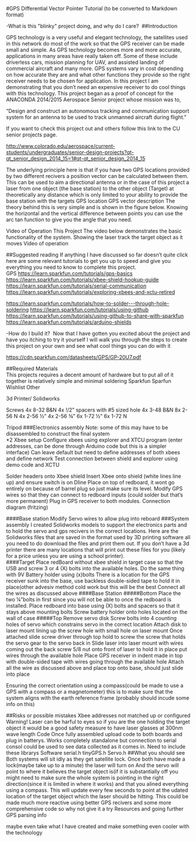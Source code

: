 #GPS Differential Vector Pointer Tutorial
(to be converted to Markdown format) 

-What is this "blinky" project doing, and why do I care? 
##Introduction

GPS technology is a very useful and elegant technology, the satellites used in this network do most of the work so that the GPS receiver can be made small and simple. As GPS technology becomes more and more accurate, applications in many areas have really taken off. Some of these include driverless cars, mission planning for UAV, and assisted landing of commercial aircraft and many more. GPS systems vary in cost depending on how accurate they are and what other functions they provide so the right receiver needs to be chosen for application. In this project I am demonstrating that you don’t need an expensive receiver to do cool things with this technology. 
This project began as a proof of concept for the ANACONDA 2014/2015 Aerospace Senior project whose mission was to,

“Design and construct an autonomous tracking and communication support system for an antenna to be used to track unmanned aircraft during flight.”

If you want to check this project out and others follow this link to the CU senior projects page. 

http://www.colorado.edu/aerospace/current-students/undergraduates/senior-design-projects?qt-qt_senior_design_2014_15=1#qt-qt_senior_design_2014_15

The underlying principle here is that if you have two GPS locations provided by two different recivers a position vector can be calculated between them. This can be used to aim a directional antenna or in the case of this project a laser from one object (the base station) to the other object (Target) at theoretically any distance which is only limited to your ability to provide the base station with the targets GPS location 
GPS vector description
The theory behind this is very simple and is shown in the figure below. Knowing the horizontal and the vertical difference between points you can use the arc tan function to give you the angle that you need. 

Video of Operation
This Project
The video below demonstrates the basic functionality of the system. Showing the laser track the target object as it moves
Video of operation

##Suggested reading
If anything I have discussed so far doesn’t quite click here are some relevant tutorials to get you up to speed and give you everything you need to know to complete this project.  
GPS
https://learn.sparkfun.com/tutorials/gps-basics
https://learn.sparkfun.com/tutorials/xbee-shield-hookup-guide
https://learn.sparkfun.com/tutorials/serial-communication
https://learn.sparkfun.com/tutorials/exploring-xbees-and-xctu-retired

https://learn.sparkfun.com/tutorials/how-to-solder---through-hole-soldering
https://learn.sparkfun.com/tutorials/using-github
https://learn.sparkfun.com/tutorials/using-github-to-share-with-sparkfun
https://learn.sparkfun.com/tutorials/arduino-shields





-How do I build it? 
Now that I have gotten you excited about the project and have you itching to try it yourself I will walk you through the steps to create this project on your own and see what cool things you can do with it

https://cdn.sparkfun.com/datasheets/GPS/GP-20U7.pdf

##Required Materials	
This projects requires a decent amount of hardware but to put all of it together is relatively simple and minimal soldering 
Sparkfun
Sparfun Wishlist
Other

3d Printer/ Solidworks

Screws
4x 8-32 B&N
4x !/2” spacers with #5 sized hole
4x 3-48 B&N
8x 2-56 N
4x 2-56 ½”
4x 2-56 ¾”
6x 1-72 ½”
6x 1-72 N

Tripod
###Electronics assembly
Note: some of this may have to be disassembled to construct the final system  
*2
Xbee setup
Configure xbees using explorer and XTCU program (enter addresses, can be done through Arduino code but this is a simpler interface)
Can leave default but need to define addresses of both xbees and define network
Test connection between shield and explorer using demo code and XCTU


Solder headers onto Xbee shield
Insert Xbee onto shield (white lines line up) and ensure switch is on Dline
Place on top of redboard, it wont go entirely on because of barrel plug so just make sure its level.
Modify GPS wires so that they can connect to redboard inputs (could solder but that’s more permanent)
Plug in GPS receiver to both modules.
Connection diagram (fritzing)

####Base station 
Modify Servo wires to allow plug into reboard
###System assembly 
I created Solidworks models to support the electronics parts and to hold the servo and gps recivers in the correct locations. Here are the Solidworks files that are saved in the format used by 3D printing software all you need to do download the files and print them out. If you don’t have a 3d printer there are many locations that will print out these files for you (likely for a price unless you are using a school printer).  
####Target
Place redBoard without xbee shield in   target case so that the USB and screw 3 or 4 (X) bolts into the available holes. 
Do the same thing with  9V Battery holder using (x)bolts
There is a location for the GPS receiver sunk into the base, use backless double-sided tape to hold it in place(other advesiv method cold work but this will be the best
Connect all the wires as discussed above
####Base Station
#####Bottom
Place the two ¼”bolts in first since you will not be able to once the redboard is installed. 
Place redboard into base using (X) bolts and spacers so that it stays above mounting bolts
Screw battery holder onto holes located on the wall of case
#####Top
Remove servo disk
Screw bolts into 4 counting holes of servo which constrains servo in the correct location
Attach disk to laser mount lining up the screw hole with small hole on laser mount
Once attached slide screw driver through top hold to screw the screw that holds the servo gear to the servo back in 
Slide laser into laser mount with wires coming out the back screw 5/8 nut onto front of laser to hold it in place put wires through the available hole
Place GPS receiver in indent made in top with double-sided tape with wires going through the available hole
Attach all the wire as discussed above and place top onto base, should just slide into place


Ensuring the correct orientation using a compass(could be made to use a GPS with a compass or a magnetometer) this is to make sure that the system aligns with the earth reference frame (probably should incude some info on this)

##Risks or possible mistakes
Xbee addresses not matched up or configured
Warning! Laser can be harful to eyes so if you are the one holding the target object it would be a good safety measure to have laser glasses at 300nm wave length 
Code
Once fully assembled upload code to both boards and plug in batterys. Works completely standalone but connection to serial consol could be used to see data collected as it comes in.
Need to include these librarys
Software serial.h
tinyGPS.h
Servo.h
##What you should see
Both systems will sit idly as they get satellite lock. Once both have made a lock(maybe take up to a minute) the laser will turn on And the servo will point to where it believes the target object is(if it is substantially off you might need to make sure the whole system is pointing in the right direction(since it is limited in where it works) and that you alined everything using a compass. This will update every few seconds to point at the udated location of the target object which the laser should be hitting. This could be made much more reactive using better GPS recivers and some more comprehensive code so why not give it a try
Resources and going further
GPS parsing info

maybe even take what I have created and make something even cooler with the technology
